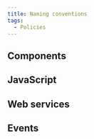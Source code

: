```yaml
---
title: Naming conventions
tags:
  - Policies
---
```


## Components

## JavaScript

## Web services

## Events
